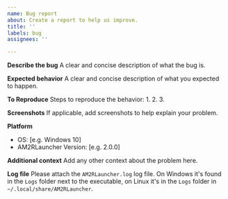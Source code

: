 ```yaml
---
name: Bug report
about: Create a report to help us improve.
title: ''
labels: bug
assignees: ''

---
```


**Describe the bug**
A clear and concise description of what the bug is.

**Expected behavior**
A clear and concise description of what you expected to happen.

**To Reproduce**
Steps to reproduce the behavior:
1. 
2. 
3. 

**Screenshots**
If applicable, add screenshots to help explain your problem.

**Platform**
 - OS: [e.g. Windows 10]
 - AM2RLauncher Version: [e.g. 2.0.0]

**Additional context**
Add any other context about the problem here.

**Log file**
Please attach the `AM2RLauncher.log` log file. On Windows it's found in the `Logs` folder next to the executable, on Linux it's in the `Logs` folder in `~/.local/share/AM2RLauncher`.
